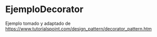 # EjemploDecorator

Ejemplo tomado y adaptado de https://www.tutorialspoint.com/design_pattern/decorator_pattern.htm
